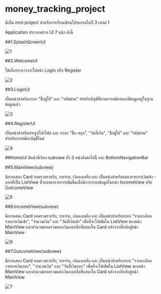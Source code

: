 # money_tracking_project

นี่เป็น mini project สำหรับการเรียนเขียนโปรแกรมในปี 3 เทอม 1 

Application ประกอบด้วย UI 7 หน้า ดังนี้

##1.SplashScreenUI

![1](https://github.com/user-attachments/assets/3ea472c8-729b-45d7-82a8-2a71f2bc19ea)

##2.WelcomeUI

ให้เลือกระหว่างจะไปหน้า Login หรือ Register

![2](https://github.com/user-attachments/assets/141aa955-b76e-4572-b325-57b4aa762d1c)

##3.LoginUI

เป็นหน้าสำหรับกรอก "ชื่อผู้ใช้" และ "รหัสผ่าน" สำหรับบัญชีที่ผ่านการสมัครและมีข้อมูลอยู่ในฐานข้อมูลแล้ว

![3](https://github.com/user-attachments/assets/1186231b-2103-427a-a3a6-b509564d2315)

##4.RegisterUI

เป็นหน้าสำหรับถ่ายรูปโปรไฟล์ และ กรอก "ชื่อ-สกุล", "วันที่เกิด", "ชื่อผู้ใช้" และ "รหัสผ่าน" สำหรับการสมัครบัญชีใหม่

![4](https://github.com/user-attachments/assets/74213fce-773d-40c4-8a89-59ad733df850)

##HomeUI มีหน้าที่เรียก subview ทั้ง 3 หน้าดังต่อไปนี้ และ BottomNavigationBar

##5.MainView(subview)

มีการแสดง Card ยอดรวมรายรับ, รายจ่าย, เงินคงเหลือ และ เป็นหน้าสำหรับแสดงรายการเงินเข้า - ออกที่เป็น ListView ที่จะแสดงรายการเพิ่มขึ้นเมื่อมีการกรอกข้อมูลในหน้า IncomeView หรือ OutcomeView

![5](https://github.com/user-attachments/assets/bf740a7a-e87a-4774-99c3-edb6ab89d7c0)

##6.IncomeView(subview)

มีการแสดง Card ยอดรวมรายรับ, รายจ่าย, เงินคงเหลือ และ เป็นหน้าสำหรับกรอก "รายละเอียดรายการเงินเข้า", "จำนวนเงิน" และ "วันที่เงินเข้า" เพื่อที่จะไปเพิ่มใน ListView ของหน้า MainView และคำนวณยอดรวมและเงินคงเหลือที่แสดงใน Card หลังจากที่กลับสู่หน้า MainView

![6](https://github.com/user-attachments/assets/266d614d-a1f2-4664-9920-6929e2fd742c)

##7.OutcomeView(subview)

มีการแสดง Card ยอดรวมรายรับ, รายจ่าย, เงินคงเหลือ และ เป็นหน้าสำหรับกรอก "รายละเอียดรายการเงินออก", "จำนวนเงิน" และ "วันที่เงินออก" เพื่อที่จะไปเพิ่มใน ListView ของหน้า MainView และคำนวณยอดรวมและเงินคงเหลือที่แสดงใน Card หลังจากที่กลับสู่หน้า MainView

![7](https://github.com/user-attachments/assets/653a693d-7940-4dfe-9bda-2ca2a3c296e6)



